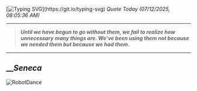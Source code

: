 [![Typing SVG](https://readme-typing-svg.herokuapp.com?font=Press+Start+2P&color=C2F784&size=35&width=900&height=100&lines=Hello+World%2C+I'm+Hung+!)](https://git.io/typing-svg) 
_Quote Today (07/12/2025, 08:05:36 AM)_
___
>**_Until we have begun to go without them, we fail to realize how unnecessary many things are. We’ve been using them not because we needed them but because we had them._**
___

## __**_Seneca_**

![RobotDance](src/assets/images/robot-dancing-dribble.gif?style=center)
